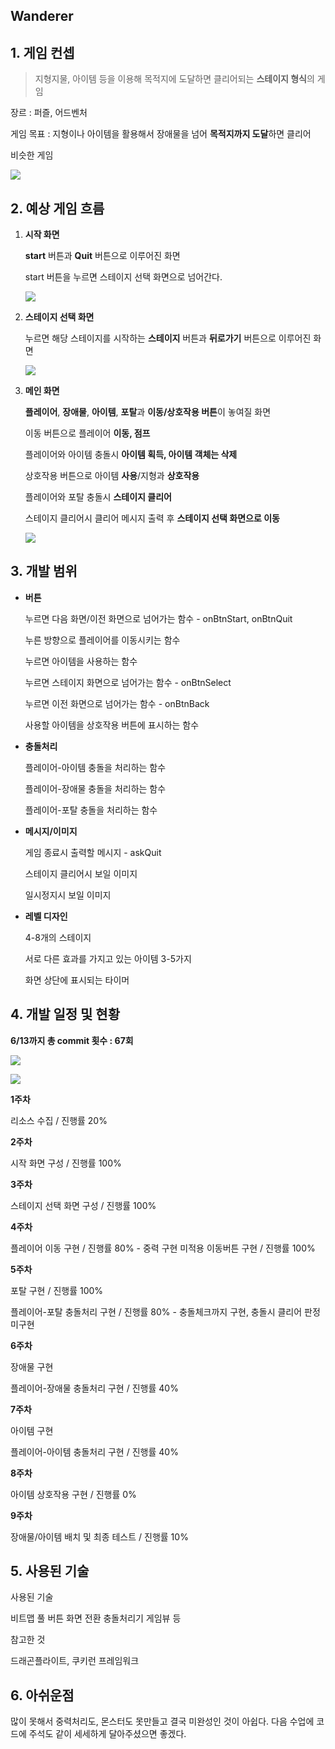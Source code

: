 ## Wanderer

## 1. 게임 컨셉

> 지형지물, 아이템 등을 이용해 목적지에 도달하면 클리어되는 **스테이지 형식**의 게임



장르 : 퍼즐, 어드벤처

게임 목표 : 지형이나 아이템을 활용해서 장애물을 넘어 **목적지까지 도달**하면 클리어



비슷한 게임

![](https://github.com/Goraney/AndroidProject01/blob/main/img_readme/ex.jpg)



## 2. 예상 게임 흐름

1. **시작 화면**

   **start** 버튼과 **Quit** 버튼으로 이루어진 화면

   start 버튼을 누르면 스테이지 선택 화면으로 넘어간다.

   ![](https://github.com/Goraney/AndroidProject01/blob/main/img_readme/start_screen.jpg)

   

2. **스테이지 선택 화면**

   누르면 해당 스테이지를 시작하는 **스테이지** 버튼과 **뒤로가기** 버튼으로 이루어진 화면

   ![](https://github.com/Goraney/AndroidProject01/blob/main/img_readme/select_screen.jpg)

   

3. **메인 화면**

   **플레이어**, **장애물**, **아이템**, **포탈**과 **이동/상호작용 버튼**이 놓여질 화면


   이동 버튼으로 플레이어 **이동, 점프**

   플레이어와 아이템 충돌시 **아이템 획득, 아이템 객체는 삭제**

   상호작용 버튼으로 아이템 **사용**/지형과 **상호작용**

   플레이어와 포탈 충돌시 **스테이지 클리어**
   
   스테이지 클리어시 클리어 메시지 출력 후 **스테이지 선택 화면으로 이동**

   ![](https://github.com/Goraney/AndroidProject01/blob/main/img_readme/main.png)



## 3. 개발 범위

- **버튼**

  누르면 다음 화면/이전 화면으로 넘어가는 함수	   - onBtnStart, onBtnQuit

  누른 방향으로 플레이어를 이동시키는 함수

  누르면 아이템을 사용하는 함수

  누르면 스테이지 화면으로 넘어가는 함수 				- onBtnSelect

  누르면 이전 화면으로 넘어가는 함수					 	  - onBtnBack

  사용할 아이템을 상호작용 버튼에 표시하는 함수

- **충돌처리**

  플레이어-아이템 충돌을 처리하는 함수

  플레이어-장애물 충돌을 처리하는 함수

  플레이어-포탈 충돌을 처리하는 함수

- **메시지/이미지**

  게임 종료시 출력할 메시지										  - askQuit

  스테이지 클리어시 보일 이미지

  일시정지시 보일 이미지

- **레벨 디자인**

  4-8개의 스테이지

  서로 다른 효과를 가지고 있는 아이템 3-5가지

  화면 상단에 표시되는 타이머



## 4. 개발 일정 및 현황

**6/13까지 총 commit 횟수 : 67회**

![](https://github.com/Goraney/AndroidProject01/blob/main/img_readme/git_commit_log1.jpg)

![](https://github.com/Goraney/AndroidProject01/blob/main/img_readme/git_commit_list1.jpg)



**1주차**

리소스 수집							  / 진행률 20%

**2주차**

시작 화면 구성					  	/ 진행률 100%


**3주차**

스테이지 선택 화면 구성		  /     진행률 100%

**4주차**

플레이어 이동 구현  			 	/     진행률 80% - 중력 구현 미적용
이동버튼 구현               /     진행률 100%

**5주차**

포탈 구현                   /    진행률 100%

플레이어-포탈 충돌처리 구현   / 진행률 80% - 충돌체크까지 구현, 충돌시 클리어 판정 미구현


**6주차**

장애물 구현

플레이어-장애물 충돌처리 구현  / 진행률 40%

**7주차**

아이템 구현

플레이어-아이템 충돌처리 구현  / 진행률 40%


**8주차**

아이템 상호작용 구현           / 진행률 0%

**9주차**

장애물/아이템 배치 및 최종 테스트 / 진행률 10%


## 5. 사용된 기술

사용된 기술

비트맵 풀
버튼
화면 전환
충돌처리기
게임뷰
등



참고한 것

드래곤플라이트, 쿠키런 프레임워크


## 6. 아쉬운점

많이 못해서 중력처리도, 몬스터도 못만들고 결국 미완성인 것이 아쉽다.
다음 수업에 코드에 주석도 같이 세세하게 달아주셨으면 좋겠다.
